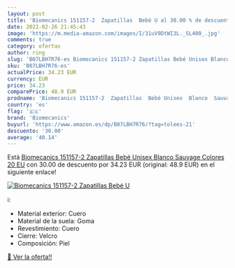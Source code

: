 ```yaml
---
layout: post
title: 'Biomecanics 151157-2  Zapatillas  Bebé U al 30.00 % de descuento'
date: 2021-02-26 21:45:43
image: 'https://m.media-amazon.com/images/I/31uV9DtWI3L._SL400_.jpg'
comments: true
category: ofertas
author: ring
slug: 'B07LBH7R76-es Biomecanics 151157-2 Zapatillas Bebé Unisex Blanco Sauvage...'
sku: 'B07LBH7R76-es'
actualPrice: 34.23 EUR
currency: EUR
price: 34.23
comparePrice: 48.9 EUR
prodname: 'Biomecanics 151157-2  Zapatillas  Bebé Unisex  Blanco  Sauvage  Colores  20 EU'
country: 'es'
flag: '🇪🇸'
brand: 'Biomecanics'
buyurl: 'https://www.amazon.es/dp/B07LBH7R76/?tag=tolees-21'
descuento: '30.00'
average: '40.14'
---
```


Está [Biomecanics 151157-2  Zapatillas  Bebé Unisex  Blanco  Sauvage  Colores  20 EU](https://www.amazon.es/dp/B07LBH7R76/?tag=tolees-21) con 30.00 de descuento por 34.23 EUR (original: 48.9 EUR) en el siguiente enlace!

[![Biomecanics 151157-2  Zapatillas  Bebé U](https://m.media-amazon.com/images/I/31uV9DtWI3L._SL400_.jpg)](https://www.amazon.es/dp/B07LBH7R76/?tag=tolees-21)

ℹ️:

- Material exterior: Cuero
- Material de la suela: Goma
- Revestimiento: Cuero
- Cierre: Velcro
- Composición: Piel

[🛒 Ver la oferta!!](https://www.amazon.es/dp/B07LBH7R76/?tag=tolees-21)
